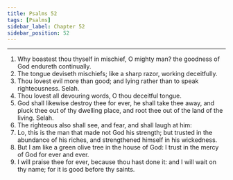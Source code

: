 ```yaml
---
title: Psalms 52
tags: [Psalms]
sidebar_label: Chapter 52
sidebar_position: 52
---
```


---
1. Why boastest thou thyself in mischief, O mighty man? the goodness of God endureth continually.
2. The tongue deviseth mischiefs; like a sharp razor, working deceitfully.
3. Thou lovest evil more than good; and lying rather than to speak righteousness. Selah.
4. Thou lovest all devouring words, O thou deceitful tongue.
5. God shall likewise destroy thee for ever, he shall take thee away, and pluck thee out of thy dwelling place, and root thee out of the land of the living. Selah.
6. The righteous also shall see, and fear, and shall laugh at him:
7. Lo, this is the man that made not God his strength; but trusted in the abundance of his riches, and strengthened himself in his wickedness.
8. But I am like a green olive tree in the house of God: I trust in the mercy of God for ever and ever.
9. I will praise thee for ever, because thou hast done it: and I will wait on thy name; for it is good before thy saints.